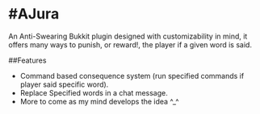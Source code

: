 #AJura
=====

An Anti-Swearing Bukkit plugin designed with customizability in mind, it offers many ways to punish, or reward!,
the player if a given word is said.

##Features

* Command based consequence system (run specified commands if player said specific word).
* Replace Specified words in a chat message.
* More to come as my mind develops the idea ^_^
